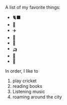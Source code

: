 A list of my favorite things:
* 🐈‍⬛
* 🌭
* ✈️
* 🚁
* 🌇
* 🛺
* 🥇
* 🚡

In order, I like to
1. play cricket
2. reading books
3. Listening music
4. roaming around the city
